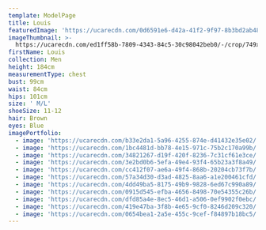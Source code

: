 ```yaml
---
template: ModelPage
title: Louis
featuredImage: 'https://ucarecdn.com/0d6591e6-d42a-41f2-9f97-8b3bd2ab48ff/'
imageThumbnail: >-
  https://ucarecdn.com/ed1ff58b-7809-4343-84c5-30c98042beb0/-/crop/749x1071/96,71/-/preview/
firstName: Louis
collection: Men
height: 184cm
measurementType: chest
bust: 99cm
waist: 84cm
hips: 101cm
size: ' M/L'
shoeSize: 11-12
hair: Brown
eyes: Blue
imagePortfolio:
  - image: 'https://ucarecdn.com/b33e2da1-5a96-4255-874e-d41432e35e02/'
  - image: 'https://ucarecdn.com/1bc4481d-bb78-4e15-971c-75b2c170a99b/'
  - image: 'https://ucarecdn.com/34821267-d19f-420f-8236-7c31cf61e3ce/'
  - image: 'https://ucarecdn.com/3e2bd0b6-5efa-49e4-93f4-65b23a3f8a49/'
  - image: 'https://ucarecdn.com/cc412f07-ae6a-49f4-868b-20204cb73f7b/'
  - image: 'https://ucarecdn.com/57a34d30-d3ad-4825-8aa6-a1e200461cfd/'
  - image: 'https://ucarecdn.com/4dd49ba5-8175-49b9-9828-6ed67c990a89/'
  - image: 'https://ucarecdn.com/0915d545-efba-4656-8498-70e54355c26b/'
  - image: 'https://ucarecdn.com/dfd85a4e-8ec5-46d1-a506-0ef9902f0ebc/'
  - image: 'https://ucarecdn.com/419e47ba-3f8b-4e65-9cf0-8246d209c320/'
  - image: 'https://ucarecdn.com/0654bea1-2a5e-455c-9cef-f84897b18bc5/'
---
```


